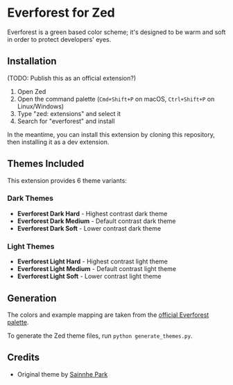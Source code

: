 # Everforest for Zed

Everforest is a green based color scheme; it's designed to be warm and soft in order to protect developers' eyes.

## Installation

(TODO: Publish this as an official extension?)
1. Open Zed
2. Open the command palette (`Cmd+Shift+P` on macOS, `Ctrl+Shift+P` on Linux/Windows)
3. Type "zed: extensions" and select it
4. Search for "everforest" and install

In the meantime, you can install this extension by cloning this repository, then installing it as a dev extension.

## Themes Included

This extension provides 6 theme variants:

### Dark Themes
- **Everforest Dark Hard** - Highest contrast dark theme
- **Everforest Dark Medium** - Default contrast dark theme  
- **Everforest Dark Soft** - Lower contrast dark theme

### Light Themes
- **Everforest Light Hard** - Highest contrast light theme
- **Everforest Light Medium** - Default contrast light theme
- **Everforest Light Soft** - Lower contrast light theme

## Generation
The colors and example mapping are taken from the [official Everforest palette](https://github.com/sainnhe/everforest/blob/master/palette.md).

To generate the Zed theme files, run `python generate_themes.py`.

## Credits

- Original theme by [Sainnhe Park](https://github.com/sainnhe)
